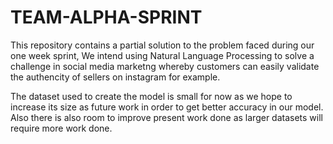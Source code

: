 # TEAM-ALPHA-SPRINT

This repository contains a partial solution to the problem faced during our one week sprint, We intend using Natural Language Processing to solve a challenge in social media marketng whereby customers can easily validate the authencity of sellers on instagram for example.

The dataset used to create the model is small for now as we hope to increase its size as future work in order to get better accuracy in our model.
Also there is also room to improve present work done as larger datasets will require more work done.
